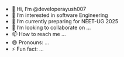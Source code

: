 - 👋 Hi, I’m @developerayush007
- 👀 I’m interested in software Engineering 
- 🌱 I’m currently preparing for NEET-UG 2025
- 💞️ I’m looking to collaborate on ...
- 📫 How to reach me ...
- 😄 Pronouns: ...
- ⚡ Fun fact: ...

<!---
developerayush007/developerayush007 is a ✨ special ✨ repository because its `README.md` (this file) appears on your GitHub profile.
You can click the Preview link to take a look at your changes.
--->
